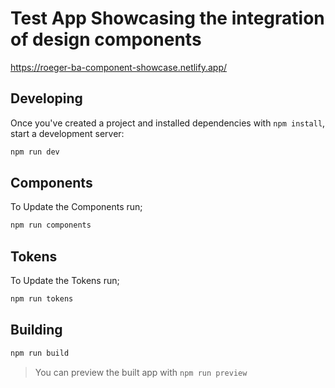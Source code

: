 # Test App Showcasing the integration of design components

https://roeger-ba-component-showcase.netlify.app/

## Developing

Once you've created a project and installed dependencies with `npm install`, start a development server:

```bash
npm run dev
```

## Components

To Update the Components run;

```bash
npm run components
```

## Tokens

To Update the Tokens run;

```bash
npm run tokens
```

## Building


```bash
npm run build
```

> You can preview the built app with ```npm run preview```
